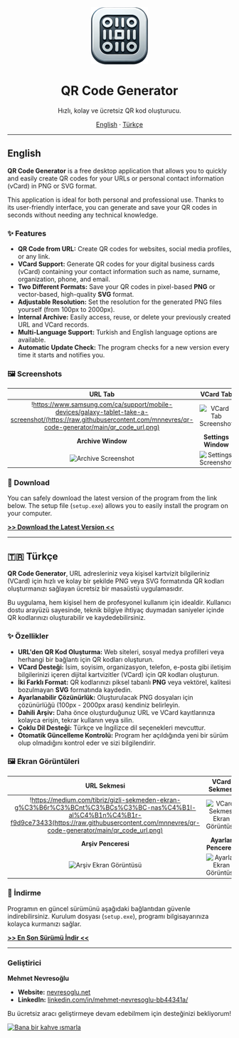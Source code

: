 <div align="center">
  <img src="https://raw.githubusercontent.com/mnevres/qr-code-generator/main/icon.png" alt="Uygulama İkonu" width="128" />

  <h1>QR Code Generator</h1>
  <p>Hızlı, kolay ve ücretsiz QR kod oluşturucu.</p>
  <p>
    <a href="#-english">English</a>
    ·
    <a href="#-türkçe">Türkçe</a>
  </p>
</div>

---

<a name="-english"></a>

## English

**QR Code Generator** is a free desktop application that allows you to quickly and easily create QR codes for your URLs or personal contact information (vCard) in PNG or SVG format.

This application is ideal for both personal and professional use. Thanks to its user-friendly interface, you can generate and save your QR codes in seconds without needing any technical knowledge.

### ✨ Features

* **QR Code from URL:** Create QR codes for websites, social media profiles, or any link.
* **VCard Support:** Generate QR codes for your digital business cards (vCard) containing your contact information such as name, surname, organization, phone, and email.
* **Two Different Formats:** Save your QR codes in pixel-based **PNG** or vector-based, high-quality **SVG** format.
* **Adjustable Resolution:** Set the resolution for the generated PNG files yourself (from 100px to 2000px).
* **Internal Archive:** Easily access, reuse, or delete your previously created URL and VCard records.
* **Multi-Language Support:** Turkish and English language options are available.
* **Automatic Update Check:** The program checks for a new version every time it starts and notifies you.

### 🖼️ Screenshots

| URL Tab | VCard Tab |
| :---: | :---: |
| !https://www.samsung.com/ca/support/mobile-devices/galaxy-tablet-take-a-screenshot/(https://raw.githubusercontent.com/mnnevres/qr-code-generator/main/qr_code_url.png) | ![VCard Tab Screenshot](https://raw.githubusercontent.com/mnnevres/qr-code-generator/main/qr_code_vcard.png) |
| **Archive Window** | **Settings Window** |
| ![Archive Screenshot](https://raw.githubusercontent.com/mnnevres/qr-code-generator/main/qr_code_archive.png) | ![Settings Screenshot](https://raw.githubusercontent.com/mnnevres/qr-code-generator/main/qr_code_settings.png) |

### 🚀 Download

You can safely download the latest version of the program from the link below. The setup file (`setup.exe`) allows you to easily install the program on your computer.

[**>> Download the Latest Version <<**](https://github.com/mnnevres/qr-code-generator/releases/latest)

---

<a name="-türkçe"></a>

## 🇹🇷 Türkçe

**QR Code Generator**, URL adresleriniz veya kişisel kartvizit bilgileriniz (VCard) için hızlı ve kolay bir şekilde PNG veya SVG formatında QR kodları oluşturmanızı sağlayan ücretsiz bir masaüstü uygulamasıdır.

Bu uygulama, hem kişisel hem de profesyonel kullanım için idealdir. Kullanıcı dostu arayüzü sayesinde, teknik bilgiye ihtiyaç duymadan saniyeler içinde QR kodlarınızı oluşturabilir ve kaydedebilirsiniz.

### ✨ Özellikler

* **URL'den QR Kod Oluşturma:** Web siteleri, sosyal medya profilleri veya herhangi bir bağlantı için QR kodları oluşturun.
* **VCard Desteği:** İsim, soyisim, organizasyon, telefon, e-posta gibi iletişim bilgilerinizi içeren dijital kartvizitler (VCard) için QR kodları oluşturun.
* **İki Farklı Format:** QR kodlarınızı piksel tabanlı **PNG** veya vektörel, kalitesi bozulmayan **SVG** formatında kaydedin.
* **Ayarlanabilir Çözünürlük:** Oluşturulacak PNG dosyaları için çözünürlüğü (100px - 2000px arası) kendiniz belirleyin.
* **Dahili Arşiv:** Daha önce oluşturduğunuz URL ve VCard kayıtlarınıza kolayca erişin, tekrar kullanın veya silin.
* **Çoklu Dil Desteği:** Türkçe ve İngilizce dil seçenekleri mevcuttur.
* **Otomatik Güncelleme Kontrolü:** Program her açıldığında yeni bir sürüm olup olmadığını kontrol eder ve sizi bilgilendirir.

### 🖼️ Ekran Görüntüleri

| URL Sekmesi | VCard Sekmesi |
| :---: | :---: |
| !https://medium.com/tibriz/gizli-sekmeden-ekran-g%C3%B6r%C3%BCnt%C3%BCs%C3%BC-nas%C4%B1l-al%C4%B1n%C4%B1r-f9d9ce73433(https://raw.githubusercontent.com/mnnevres/qr-code-generator/main/qr_code_url.png) | ![VCard Sekmesi Ekran Görüntüsü](https://raw.githubusercontent.com/mnnevres/qr-code-generator/main/qr_code_vcard.png) |
| **Arşiv Penceresi** | **Ayarlar Penceresi** |
| ![Arşiv Ekran Görüntüsü](https://raw.githubusercontent.com/mnnevres/qr-code-generator/main/qr_code_archive.png) | ![Ayarlar Ekran Görüntüsü](https://raw.githubusercontent.com/mnnevres/qr-code-generator/main/qr_code_settings.png) |

### 🚀 İndirme

Programın en güncel sürümünü aşağıdaki bağlantıdan güvenle indirebilirsiniz. Kurulum dosyası (`setup.exe`), programı bilgisayarınıza kolayca kurmanızı sağlar.

[**>> En Son Sürümü İndir <<**](https://github.com/mnnevres/qr-code-generator/releases/latest)

---

### Geliştirici

**Mehmet Nevresoğlu**

* **Website:** [nevresoglu.net](https://nevresoglu.net)
* **LinkedIn:** [linkedin.com/in/mehmet-nevresoglu-bb44341a/](https://www.linkedin.com/in/mehmet-nevresoglu-bb44341a/)

Bu ücretsiz aracı geliştirmeye devam edebilmem için desteğinizi bekliyorum!

<a href="https://coff.ee/nevresoglu" target="_blank"><img src="https://storage.ko-fi.com/cdn/kofi5.png?v=3" alt="Bana bir kahve ısmarla" style="border:0px;height:36px;" ></a>
